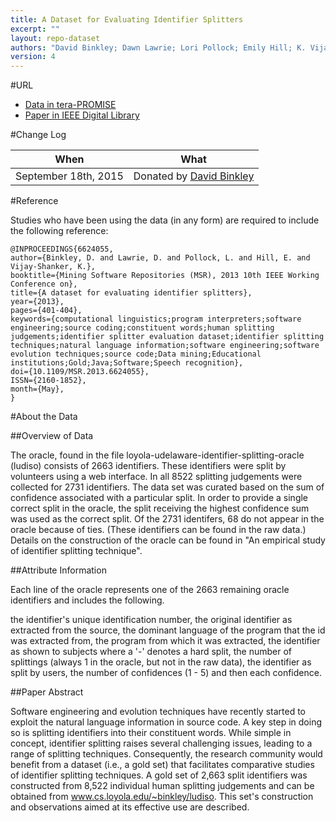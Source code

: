 ```yaml
---
title: A Dataset for Evaluating Identifier Splitters
excerpt: ""
layout: repo-dataset
authors: "David Binkley; Dawn Lawrie; Lori Pollock; Emily Hill; K. Vijay-Shanker"
version: 4
---
```


#URL

* [Data in tera-PROMISE](https://terapromise.csc.ncsu.edu:8443/!/#repo/view/head/msr/splitters)
* [Paper in IEEE Digital Library](ieeexplore.ieee.org/xpl/articleDetails.jsp?arnumber=6624055)

#Change Log

When | What
---- | ----
September 18th, 2015 | Donated by [David Binkley](mailto:binkley@cs.loyola.edu)

#Reference

Studies who have been using the data (in any form) are required to include the following reference:

```
@INPROCEEDINGS{6624055,
author={Binkley, D. and Lawrie, D. and Pollock, L. and Hill, E. and Vijay-Shanker, K.},
booktitle={Mining Software Repositories (MSR), 2013 10th IEEE Working Conference on},
title={A dataset for evaluating identifier splitters},
year={2013},
pages={401-404},
keywords={computational linguistics;program interpreters;software engineering;source coding;constituent words;human splitting judgements;identifier splitter evaluation dataset;identifier splitting techniques;natural language information;software engineering;software evolution techniques;source code;Data mining;Educational institutions;Gold;Java;Software;Speech recognition},
doi={10.1109/MSR.2013.6624055},
ISSN={2160-1852},
month={May},
}
```

#About the Data

##Overview of Data

The oracle, found in the file loyola-udelaware-identifier-splitting-oracle (ludiso) consists of 2663 identifiers. These identifiers were split by volunteers using a web interface. In all 8522 splitting judgements were collected for 2731 identifiers. The data set was curated based on the sum of confidence associated with a particular split. In order to provide a single correct split in the oracle, the split receiving the highest confidence sum was used as the correct split. Of the 2731 identifers, 68 do not appear in the oracle because of ties. (These identifiers can be found in the raw data.) Details on the construction of the oracle can be found in "An empirical study of identifier splitting technique".

##Attribute Information

Each line of the oracle represents one of the 2663 remaining oracle identifiers and includes the following.

the identifier's unique identification number,
the original identifier as extracted from the source,
the dominant language of the program that the id was extracted from,
the program from which it was extracted,
the identifier as shown to subjects where a '-' denotes a hard split,
the number of splittings (always 1 in the oracle, but not in the raw data),
the identifier as split by users,
the number of confidences (1 - 5) and then each confidence.

##Paper Abstract

Software engineering and evolution techniques have recently started to exploit the natural language information in source code. A key step in doing so is splitting identifiers into their constituent words. While simple in concept, identifier splitting raises several challenging issues, leading to a range of splitting techniques. Consequently, the research community would benefit from a dataset (i.e., a gold set) that facilitates comparative studies of identifier splitting techniques. A gold set of 2,663 split identifiers was constructed from 8,522 individual human splitting judgements and can be obtained from www.cs.loyola.edu/~binkley/ludiso. This set's construction and observations aimed at its effective use are described.
